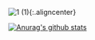 

![1 (1)](https://user-images.githubusercontent.com/68409293/89877343-ef38b780-dbfa-11ea-9da8-470d84532357.gif){:.aligncenter}












[![Anurag's github stats](https://github-readme-stats.vercel.app/api?username=wonhoelee&theme=radical)](https://github.com/anuraghazra/github-readme-stats)

